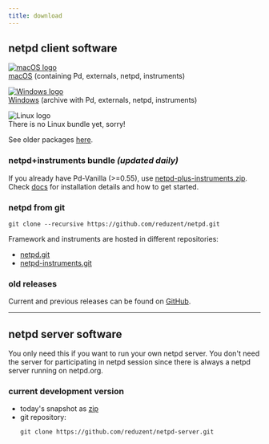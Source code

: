 ```yaml
---
title: download
---
```


## netpd client software


[![macOS logo](../images/macos_small.png)](https://netpd.org/software/netpd-current-macos.dmg)  
[macOS](https://netpd.org/software/netpd-current-macos.dmg) (containing Pd, externals, netpd, instruments)

[![Windows logo](../images/windows_small.png)](https://netpd.org/software/netpd-current-windows.zip)  
[Windows](https://netpd.org/software/netpd-current-windows.zip) (archive with Pd, externals, netpd, instruments)

![Linux logo](../images/linux_small.png)  
There is no Linux bundle yet, sorry!


See older packages [here](https://netpd.org/software/).


### netpd+instruments bundle *(updated daily)*

If you already have Pd-Vanilla (>=0.55), use
[netpd-plus-instruments.zip](https://netpd.org/~roman/netpd-plus-instruments.zip).
Check [docs](/docs/) for installation details and how to get started.

### netpd from git

<!---
![Git logo](../images/git_small.png)
--->

```
git clone --recursive https://github.com/reduzent/netpd.git
```

Framework and instruments are hosted in different repositories:
  * [netpd.git](https://github.com/reduzent/netpd)
  * [netpd-instruments.git](https://github.com/reduzent/netpd-instruments)


### old releases

Current and previous releases can be found on [GitHub](https://github.com/reduzent/netpd/releases/).

---

## netpd server software

You only need this if you want to run your own netpd server. You
don't need the server for participating in netpd session since there
is always a netpd server running on netpd.org.

### current development version

* today's snapshot as [zip](https://github.com/reduzent/netpd-server/zipball/master)
* git repository:
  ```
  git clone https://github.com/reduzent/netpd-server.git
  ```

